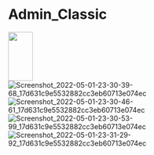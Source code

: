# Admin_Classic
<a href="url"><img src="https://user-images.githubusercontent.com/94074275/167895273-e4560cb7-2531-46ce-a54c-534025fa3659.jpg" align="left" height="100" width="50" ></a>


![Screenshot_2022-05-01-23-30-39-68_17d631c9e5532882cc3eb60713e074ec](https://user-images.githubusercontent.com/94074275/167895273-e4560cb7-2531-46ce-a54c-534025fa3659.jpg)
![Screenshot_2022-05-01-23-30-46-61_17d631c9e5532882cc3eb60713e074ec](https://user-images.githubusercontent.com/94074275/167895287-1f97cd53-d887-4c58-bbfc-f4e47895fb22.jpg)
![Screenshot_2022-05-01-23-30-53-99_17d631c9e5532882cc3eb60713e074ec](https://user-images.githubusercontent.com/94074275/167895304-08773631-a8af-4e1d-b720-2ddd367bf6a3.jpg)
![Screenshot_2022-05-01-23-31-29-92_17d631c9e5532882cc3eb60713e074ec](https://user-images.githubusercontent.com/94074275/167895261-8df41930-20a7-450e-a9f9-cad1a929130e.jpg)

